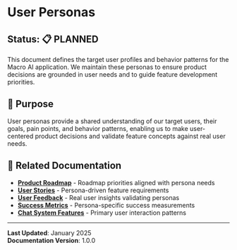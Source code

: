 # User Personas

## Status: 📋 PLANNED

This document defines the target user profiles and behavior patterns for the Macro AI application. We maintain these
personas to ensure product decisions are grounded in user needs and to guide feature development priorities.

## 🎯 Purpose

User personas provide a shared understanding of our target users, their goals, pain points, and behavior patterns,
enabling us to make user-centered product decisions and validate feature concepts against real user needs.

## 🔗 Related Documentation

- **[Product Roadmap](./product-roadmap.md)** - Roadmap priorities aligned with persona needs
- **[User Stories](../requirements/user-stories/README.md)** - Persona-driven feature requirements
- **[User Feedback](../communication/user-feedback/README.md)** - Real user insights validating personas
- **[Success Metrics](./success-metrics.md)** - Persona-specific success measurements
- **[Chat System Features](../../features/chat-system/README.md)** - Primary user interaction patterns

---

**Last Updated**: January 2025  
**Documentation Version**: 1.0.0
